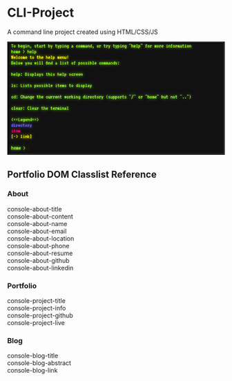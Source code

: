 # CLI-Project
A command line project created using HTML/CSS/JS

<img src="img/CLIdemo.png" alt="Console" />

## Portfolio DOM Classlist Reference

### About
console-about-title  
console-about-content  
console-about-name  
console-about-email  
console-about-location  
console-about-phone  
console-about-resume  
console-about-github  
console-about-linkedin  

### Portfolio
console-project-title  
console-project-info  
console-project-github  
console-project-live  

### Blog
console-blog-title  
console-blog-abstract  
console-blog-link  
